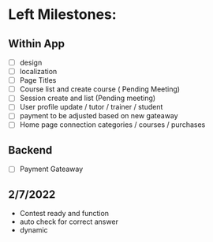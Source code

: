# Left Milestones:
## Within App
- [ ] design
- [ ] localization
- [ ] Page Titles
- [ ] Course list and create course ( Pending Meeting)
- [ ] Session create and list (Pending meeting)
- [ ] User profile update / tutor / trainer / student
- [ ] payment to be adjusted based on new gateaway
- [ ] Home page connection categories / courses / purchases

## Backend
- [ ] Payment Gateaway

## 2/7/2022
- Contest ready and function
- auto check for correct answer
- dynamic
